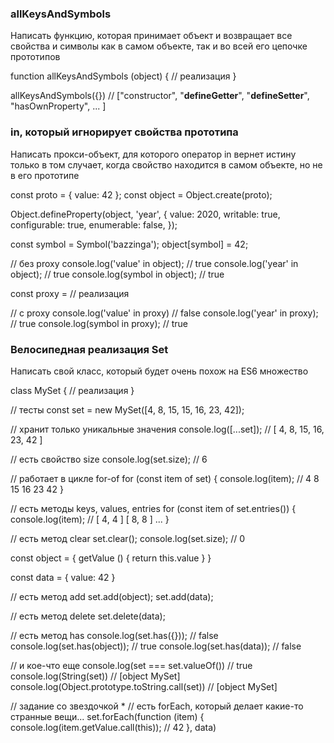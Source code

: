 ### allKeysAndSymbols
Написать функцию, которая принимает объект и возвращает все свойства и символы как в самом объекте, так и во всей его цепочке прототипов

function allKeysAndSymbols (object) {
    // реализация
}

allKeysAndSymbols({}) // ["constructor", "__defineGetter__", "__defineSetter__", "hasOwnProperty", ... ]

### in, который игнорирует свойства прототипа
Написать прокси-объект, для которого оператор in вернет истину только в том случает, когда свойство находится в самом объекте, но не в его прототипе

const proto = { value: 42 };
const object = Object.create(proto);

Object.defineProperty(object, 'year', {
    value: 2020,
    writable: true,
    configurable: true,
    enumerable: false,
});

const symbol = Symbol('bazzinga');
object[symbol] = 42;

// без proxy
console.log('value' in object); // true
console.log('year' in object); // true
console.log(symbol in object); // true

const proxy = // реализация

// с proxy
console.log('value' in proxy) // false
console.log('year' in proxy); // true
console.log(symbol in proxy); // true

### Велосипедная реализация Set
Написать свой класс, который будет очень похож на ES6 множество

class MySet {
    // реализация
}

// тесты
const set = new MySet([4, 8, 15, 15, 16, 23, 42]);

// хранит только уникальные значения
console.log([...set]); // [ 4, 8, 15, 16, 23, 42 ]

// есть свойство size
console.log(set.size); // 6

// работает в цикле for-of
for (const item of set) {
    console.log(item); // 4 8 15 16 23 42
}

// есть методы keys, values, entries
for (const item of set.entries()) {
    console.log(item); // [ 4, 4 ] [ 8, 8 ] ...
}

// есть метод clear
set.clear();
console.log(set.size); // 0

const object = {
    getValue () { return this.value }
}

const data = {
    value: 42
}

// есть метод add
set.add(object);
set.add(data);

// есть метод delete
set.delete(data);

// есть метод has
console.log(set.has({})); // false
console.log(set.has(object)); // true
console.log(set.has(data)); // false

// и кое-что еще
console.log(set === set.valueOf()) // true
console.log(String(set)) // [object MySet]
console.log(Object.prototype.toString.call(set)) // [object MySet]

// задание со звездочкой *
// есть forEach, который делает какие-то странные вещи...
set.forEach(function (item) {
    console.log(item.getValue.call(this)); // 42
}, data)
